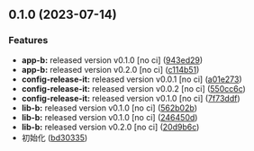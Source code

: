 

## 0.1.0 (2023-07-14)


### Features

* **app-b:** released version v0.1.0 [no ci] ([943ed29](https://github.com/airwaycai/monorepo-release-it/commit/943ed2934435ef5128fd5cb986c932bbc5f9204d))
* **app-b:** released version v0.2.0 [no ci] ([c114b51](https://github.com/airwaycai/monorepo-release-it/commit/c114b51a6c9b8e2e661ac9c02f3c27268f91159f))
* **config-release-it:** released version v0.0.1 [no ci] ([a01e273](https://github.com/airwaycai/monorepo-release-it/commit/a01e273c140fc2e8b31b7879529006c06da00f44))
* **config-release-it:** released version v0.0.2 [no ci] ([550cc6c](https://github.com/airwaycai/monorepo-release-it/commit/550cc6c93dea20d53ebb11002d9829c114e1df62))
* **config-release-it:** released version v0.1.0 [no ci] ([7f73ddf](https://github.com/airwaycai/monorepo-release-it/commit/7f73ddf48152d168616bc24a74bc176f832323a4))
* **lib-b:** released version v0.1.0 [no ci] ([562b02b](https://github.com/airwaycai/monorepo-release-it/commit/562b02ba3874ae53468dee925f34241ee0f78741))
* **lib-b:** released version v0.1.0 [no ci] ([246450d](https://github.com/airwaycai/monorepo-release-it/commit/246450d96406cdeb4d625ee6249bf49bea10139b))
* **lib-b:** released version v0.2.0 [no ci] ([20d9b6c](https://github.com/airwaycai/monorepo-release-it/commit/20d9b6c2b1bb93363758b89e2e4f89beda8edfb9))
* 初始化 ([bd30335](https://github.com/airwaycai/monorepo-release-it/commit/bd30335e9d78df05a177d5fa91fcb6b49326493c))
